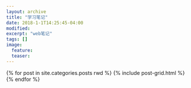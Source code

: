 ```yaml
---
layout: archive
title: "学习笔记"
date: 2018-1-1T14:25:45-04:00
modified:
excerpt: "web笔记"
tags: []
image: 
  feature: 
  teaser:
---
```



<div class="tiles">
{% for post in site.categories.posts rwd %}
  {% include post-grid.html %}
{% endfor %}
</div><!-- /.tiles 把所有categories 有 posts rwd 的列出来-->
